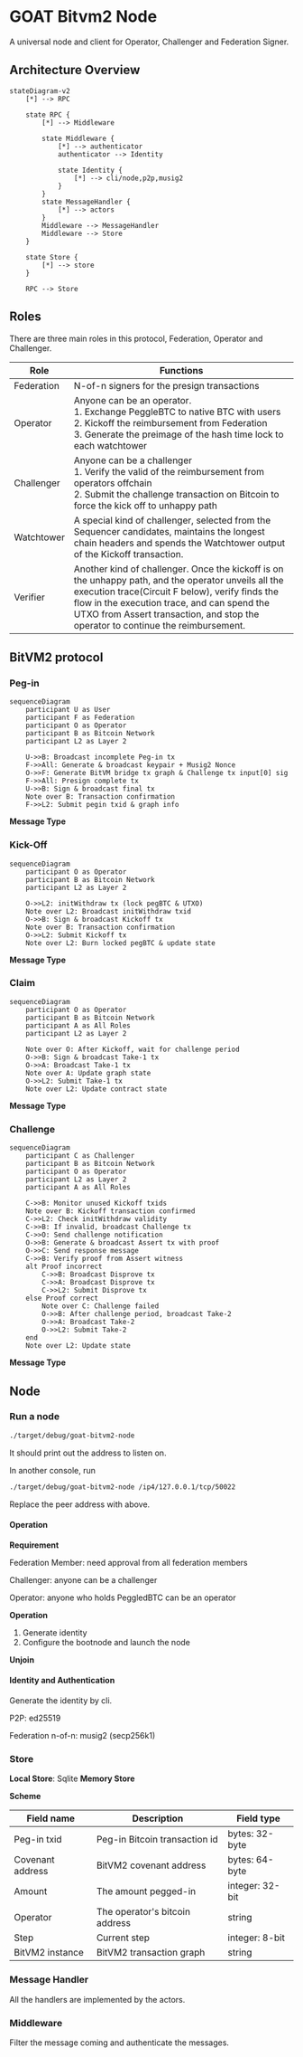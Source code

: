 # GOAT Bitvm2 Node
A universal node and client for Operator, Challenger and Federation Signer.

## Architecture Overview

```mermaid
stateDiagram-v2
    [*] --> RPC 

    state RPC {
        [*] --> Middleware 

        state Middleware {
            [*] --> authenticator 
            authenticator --> Identity
            
            state Identity {
                [*] --> cli/node,p2p,musig2
            }
        }
        state MessageHandler {
            [*] --> actors
        }
        Middleware --> MessageHandler
        Middleware --> Store
    }

    state Store {
        [*] --> store
    }
    
    RPC --> Store
```

## Roles

There are three main roles in this protocol, Federation, Operator and Challenger.

| Role   | Functions                                                                                                                                                                                                                                                                                  |
|--------|--------------------------------------------------------------------------------------------------------------------------------------------------------------------------------------------------------------------------------------------------------------------------------------------|
| Federation | N-of-n signers for the presign transactions                                                                                                                                                                                                                                                |
| Operator | Anyone can be an operator. <br>1. Exchange PeggleBTC to native BTC with users <br>2. Kickoff the reimbursement from Federation <br> 3. Generate the preimage of the hash time lock to each watchtower                                                                                      |
| Challenger | Anyone can be a challenger <br>1. Verify the valid of the reimbursement from operators offchain <br>2. Submit the challenge transaction on Bitcoin to force the kick off to unhappy path                                                                                                   
| Watchtower | A special kind of challenger, selected from the Sequencer candidates, maintains the longest chain headers and spends the Watchtower output of the Kickoff transaction.                                                                                                                     
| Verifier | Another kind of challenger. Once the kickoff is on the unhappy path, and the operator unveils all the execution trace(Circuit F below), verify finds the flow in the execution trace, and can spend the UTXO from Assert transaction, and stop the operator to continue the reimbursement. 

## BitVM2 protocol

### Peg-in
<!-- https://mermaid.js.org/syntax/stateDiagram.html#state-diagrams -->
```mermaid
sequenceDiagram
    participant U as User
    participant F as Federation
    participant O as Operator
    participant B as Bitcoin Network
    participant L2 as Layer 2

    U->>B: Broadcast incomplete Peg-in tx
    F->>All: Generate & broadcast keypair + Musig2 Nonce
    O->>F: Generate BitVM bridge tx graph & Challenge tx input[0] sig
    F->>All: Presign complete tx
    U->>B: Sign & broadcast final tx
    Note over B: Transaction confirmation
    F->>L2: Submit pegin txid & graph info
```

**Message Type**

### Kick-Off

```mermaid
sequenceDiagram
    participant O as Operator
    participant B as Bitcoin Network
    participant L2 as Layer 2

    O->>L2: initWithdraw tx (lock pegBTC & UTXO)
    Note over L2: Broadcast initWithdraw txid
    O->>B: Sign & broadcast Kickoff tx
    Note over B: Transaction confirmation
    O->>L2: Submit Kickoff tx
    Note over L2: Burn locked pegBTC & update state
```

**Message Type**

### Claim
```mermaid
sequenceDiagram
    participant O as Operator
    participant B as Bitcoin Network
    participant A as All Roles
    participant L2 as Layer 2

    Note over O: After Kickoff, wait for challenge period
    O->>B: Sign & broadcast Take-1 tx
    O->>A: Broadcast Take-1 tx
    Note over A: Update graph state
    O->>L2: Submit Take-1 tx
    Note over L2: Update contract state
```

**Message Type**

### Challenge

```mermaid
sequenceDiagram
    participant C as Challenger
    participant B as Bitcoin Network
    participant O as Operator
    participant L2 as Layer 2
    participant A as All Roles

    C->>B: Monitor unused Kickoff txids
    Note over B: Kickoff transaction confirmed
    C->>L2: Check initWithdraw validity
    C->>B: If invalid, broadcast Challenge tx
    C->>O: Send challenge notification
    O->>B: Generate & broadcast Assert tx with proof
    O->>C: Send response message
    C->>B: Verify proof from Assert witness
    alt Proof incorrect
        C->>B: Broadcast Disprove tx
        C->>A: Broadcast Disprove tx
        C->>L2: Submit Disprove tx
    else Proof correct
        Note over C: Challenge failed
        O->>B: After challenge period, broadcast Take-2
        O->>A: Broadcast Take-2
        O->>L2: Submit Take-2
    end
    Note over L2: Update state
```

**Message Type**

## Node 

### Run a node

```bash
./target/debug/goat-bitvm2-node
```
It should print out the address to listen on.

In another console, run 
```bash
./target/debug/goat-bitvm2-node /ip4/127.0.0.1/tcp/50022
```
Replace the peer address with above.

#### Operation
**Requirement** 

Federation Member: need approval from all federation members

Challenger: anyone can be a challenger

Operator: anyone who holds PeggledBTC can be an operator 

**Operation**

1. Generate identity
2. Configure the bootnode and launch the node

**Unjoin**

#### Identity and Authentication

Generate the identity by cli.

P2P: ed25519

Federation n-of-n: musig2 (secp256k1)  

### Store

**Local Store**: Sqlite
**Memory Store**

**Scheme**

| Field name       | Description                   | Field type      |
|------------------|-------------------------------|-----------------| 
| Peg-in txid      | Peg-in Bitcoin transaction id | bytes: 32-byte  |
| Covenant address | BitVM2 covenant address       | bytes: 64-byte  |
| Amount           | The amount pegged-in          | integer: 32-bit | 
| Operator         | The operator's bitcoin address | string          | 
| Step             | Current step                  | integer: 8-bit  | 
| BitVM2 instance  | BitVM2 transaction graph      | string          | 


### Message Handler

All the handlers are implemented by the actors.

### Middleware

Filter the message coming and authenticate the messages. 
